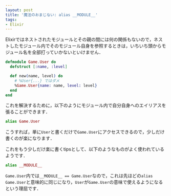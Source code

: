 ```yaml
---
layout: post
title: '魔法のおまじない: alias __MODULE__'
tags:
- Elixir
---
```


Elixirではネストされたモジュールとその親の間には何の関係もないので，ネストしたモジュール内でそのモジュール自身を参照するときは，いちいち頭からモジュール名を全部打っていかないといけません．

```elixir
defmodule Game.User do
  defstruct [:name, :level]

  def new(name, level) do
    # %User{...} ではダメ
    %Game.User{name: name, level: level}
  end
end
```

これを解決するために，以下のようにモジュール内で自分自身へのエイリアスを張ることができます．

```elixir
alias Game.User
```

こうすれば，単に`User`と書くだけで`Game.User`にアクセスできるので，少しだけ書くのが楽になります．

これをもう少しだけ楽に書くtipsとして、以下のようなものがよく使われているようです．

```elixir
alias __MODULE__
```

`Game.User`内では`__MODULE__ == Game.User`なので，これは先ほどの`alias Game.User`と意味的に同じになり，`User`が`Game.User`の意味で使えるようになるという理屈です．
